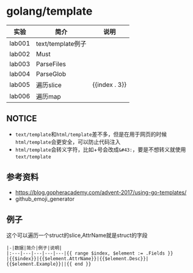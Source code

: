 # golang/template

|实验|简介|说明|
|---|---|---|
|lab001|text/template例子| |
|lab002|Must| |
|lab003|ParseFiles| |
|lab004|ParseGlob| |
|lab005|遍历slice|{{index . 3}}|
|lab006|遍历map| |

## NOTICE
 - `text/template`和`html/template`差不多，但是在用于网页的时候`html/template`会更安全，可以防止代码注入
 - `html/template`会转义字符，比如+号会改成`&#43:`，要是不想转义就使用`text/template`


## 参考资料
 - https://blog.gopheracademy.com/advent-2017/using-go-templates/
 - github_emoji_generator

## 例子
这个可以遍历一个struct的slice,AttrName就是struct的字段
```
|-|数据|简介|例子|说明|
|:---|---|---|---|---|{{ range $index, $element := .Fields }}
|{{$index}}|{{$element.AttrName}}|{{$element.Desc}}|{{$element.Example}}||{{ end }}
```
